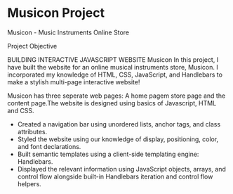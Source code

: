 # Musicon Project
Musicon - Music Instruments Online Store


Project Objective

BUILDING INTERACTIVE JAVASCRIPT WEBSITE
Musicon
In this project, I have built the website for an online musical instruments store, Musicon. I incorporated my knowledge of HTML, CSS, JavaScript, and Handlebars to make a stylish multi-page interactive website!

Musicon has three seperate web pages: A home pagem store page and the content page.The website is designed using basics of Javascript, HTML and CSS.

- Created a navigation bar using unordered lists, anchor tags, and class attributes.
- Styled the website using our knowledge of display, positioning, color, and font declarations.
- Built semantic templates using a client-side templating engine: Handlebars.
- Displayed the relevant information using JavaScript objects, arrays, and control flow alongside built-in Handlebars iteration and control flow helpers.

